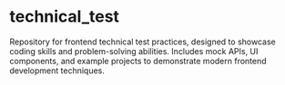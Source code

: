# technical_test
Repository for frontend technical test practices, designed to showcase coding skills and problem-solving abilities. Includes mock APIs, UI components, and example projects to demonstrate modern frontend development techniques.
